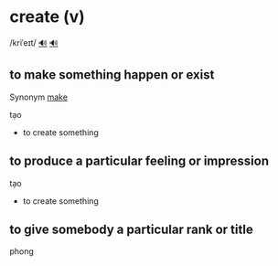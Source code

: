 # create (v)

/kriˈeɪt/ [🔊](https://www.oxfordlearnersdictionaries.com/media/english/uk_pron/c/cre/creat/create__gb_5.mp3) [🔊](https://www.oxfordlearnersdictionaries.com/media/english/us_pron/c/cre/creat/create__us_1.mp3)

## to make something happen or exist

Synonym [make]()

tạo

- to create something

## to produce a particular feeling or impression

tạo

- to create something

## to give somebody a particular rank or title

phong